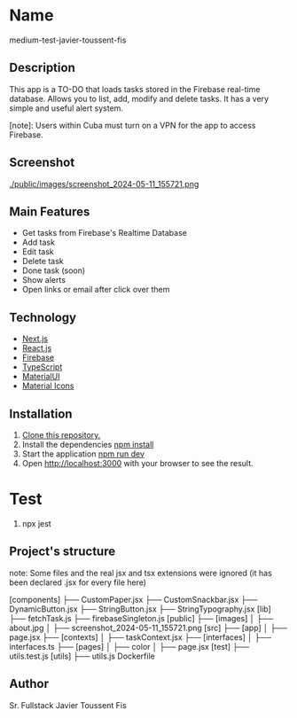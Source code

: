 # Name
medium-test-javier-toussent-fis

## Description
This app is a TO-DO that loads tasks stored in the Firebase real-time database. Allows you to list, add, modify and delete tasks. It has a very simple and useful alert system.

[note]: Users within Cuba must turn on a VPN for the app to access Firebase.

## Screenshot
[./public/images/screenshot_2024-05-11_155721.png](https://drive.google.com/file/d/1XqURv5Fk19gQj_drGyEp8M6CqrQLt5Jh/view?usp=drive_link)

## Main Features
- Get tasks from Firebase's Realtime Database
- Add task
- Edit task
- Delete task
- Done task (soon)
- Show alerts
- Open links or email after click over them

## Technology
- [Next.js](14.2.3)
- [React.js](^18)
- [Firebase](^10.11.1)
- [TypeScript](^5)
- [MaterialUI](^5.15.16)
- [Material Icons](^5.15.16)

## Installation
1. [Clone this repository.](https://github.com/JavierTF/medium-test.git)
2. Install the dependencies [npm install]()
3. Start the application [npm run dev]()
4. Open [http://localhost:3000](http://localhost:3000) with your browser to see the result.

# Test
1. npx jest

## Project's structure
note: Some files and the real jsx and tsx extensions were ignored (it has been declared .jsx for every file here)

[components]
├── CustomPaper.jsx
├── CustomSnackbar.jsx
├── DynamicButton.jsx
├── StringButton.jsx
├── StringTypography.jsx
[lib]
├── fetchTask.js
├── firebaseSingleton.js
[public]
├── [images]
│   ├── about.jpg
│   ├── screenshot_2024-05-11_155721.png
[src]
├── [app]
│   ├── page.jsx
├── [contexts]
│   ├── taskContext.jsx
├── [interfaces]
│   ├── interfaces.ts
├── [pages]
│   ├── color
│       ├── page.jsx
[test]
├── utils.test.js
[utils]
├── utils.js
Dockerfile

## Author
Sr. Fullstack Javier Toussent Fis